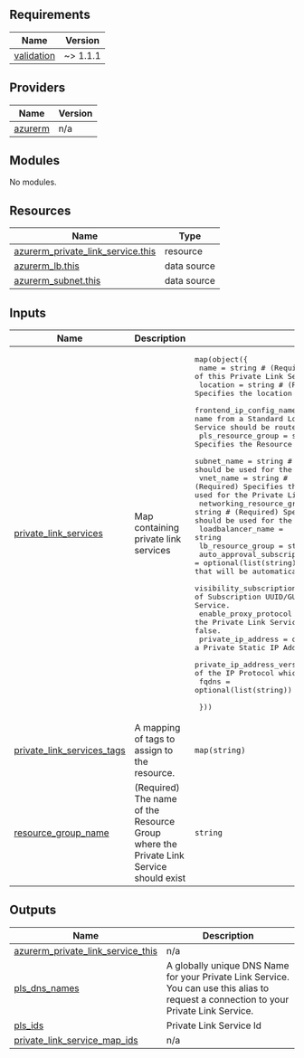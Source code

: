 <!-- BEGIN_TF_DOCS -->
## Requirements

| Name | Version |
|------|---------|
| <a name="requirement_validation"></a> [validation](#requirement\_validation) | ~> 1.1.1 |

## Providers

| Name | Version |
|------|---------|
| <a name="provider_azurerm"></a> [azurerm](#provider\_azurerm) | n/a |

## Modules

No modules.

## Resources

| Name | Type |
|------|------|
| [azurerm_private_link_service.this](https://registry.terraform.io/providers/hashicorp/azurerm/latest/docs/resources/private_link_service) | resource |
| [azurerm_lb.this](https://registry.terraform.io/providers/hashicorp/azurerm/latest/docs/data-sources/lb) | data source |
| [azurerm_subnet.this](https://registry.terraform.io/providers/hashicorp/azurerm/latest/docs/data-sources/subnet) | data source |

## Inputs

| Name | Description | Type | Default | Required |
|------|-------------|------|---------|:--------:|
| <a name="input_private_link_services"></a> [private\_link\_services](#input\_private\_link\_services) | Map containing private link services | <pre>map(object({<br>    name                           = string # (Required) Specifies the name of this Private Link Service.<br>    location                       = string # (Required) Specifies the location of this Private Link Service.<br>    frontend_ip_config_name        = string # (Required) Frontend IP Configuration name from a Standard Load Balancer, where traffic from the Private Link Service should be routed    <br>    pls_resource_group             = string # (Required) Specifies the Resource Group name of this Private Link Service.<br>    subnet_name                    = string # (Required) Specifies the name of the Subnet which should be used for the Private Link Service.<br>    vnet_name                      = string # (Required) Specifies the name of the Virtual Network which should be used for the Private Link Service.<br>    networking_resource_group      = string # (Required) Specifies the Resource Group of the Subnet which should be used for the Private Link Service.<br>    loadbalancer_name              = string<br>    lb_resource_group              = string<br>    auto_approval_subscription_ids = optional(list(string)) # (Optional) A list of Subscription UUID/GUID's that will be automatically be able to use this Private Link Service.<br>    visibility_subscription_ids    = optional(list(string)) # (Optional) A list of Subscription UUID/GUID's that will be able to see this Private Link Service.<br>    enable_proxy_protocol          = optional(bool)         # (Optional) Should the Private Link Service support the Proxy Protocol? Defaults to false.<br>    private_ip_address             = optional(string)       # (Optional) Specifies a Private Static IP Address for this IP Configuration.<br>    private_ip_address_version     = optional(string)       # (Optional) The version of the IP Protocol which should be used<br>    fqdns                          = optional(list(string))<br><br>  }))</pre> | `{}` | no |
| <a name="input_private_link_services_tags"></a> [private\_link\_services\_tags](#input\_private\_link\_services\_tags) | A mapping of tags to assign to the resource. | `map(string)` | `{}` | no |
| <a name="input_resource_group_name"></a> [resource\_group\_name](#input\_resource\_group\_name) | (Required) The name of the Resource Group where the Private Link Service should exist | `string` | n/a | yes |

## Outputs

| Name | Description |
|------|-------------|
| <a name="output_azurerm_private_link_service_this"></a> [azurerm\_private\_link\_service\_this](#output\_azurerm\_private\_link\_service\_this) | n/a |
| <a name="output_pls_dns_names"></a> [pls\_dns\_names](#output\_pls\_dns\_names) | A globally unique DNS Name for your Private Link Service. You can use this alias to request a connection to your Private Link Service. |
| <a name="output_pls_ids"></a> [pls\_ids](#output\_pls\_ids) | Private Link Service Id |
| <a name="output_private_link_service_map_ids"></a> [private\_link\_service\_map\_ids](#output\_private\_link\_service\_map\_ids) | n/a |
<!-- END_TF_DOCS -->
